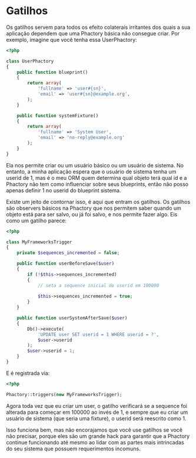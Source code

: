 # Gatilhos

Os gatilhos servem para todos os efeito colaterais irritantes dos quais a sua
aplicação dependem que uma Phactory básica não consegue criar. Por exemplo,
imagine que você tenha essa UserPhactory:

```php
<?php

class UserPhactory
{
    public function blueprint()
    {
        return array(
            'fullname' => 'user#{sn}',
            'email' => 'user#{sn}@example.org',
        );
    }

    public function systemFixture()
    {
        return array(
            'fullname' => 'System User',
            'email' => 'no-reply@example.org'
        );
    }
}

```

Ela nos permite criar ou um usuário básico ou um usuário de sistema. No entanto,
a minha aplicação espera que o usuário de sistema tenha um userid de 1, mas é o
meu ORM quem determina qual objeto terá qual id e a Phactory não tem como influenciar
sobre seus blueprints, então não posso apenas definir 1 no userid do blueprint
sistema.

Existe um jeito de contornar isso, é aqui que entram os gatilhos. Os gatilhos
são observers básicos na Phactory que nos permitem saber quando um objeto está
para ser salvo, ou já foi salvo, e nos permite fazer algo. Eis como um
gatilho parece:

```php
<?php

class MyFrameworksTrigger
{
    private $sequences_incremented = false;

    public function userBeforeSave($user)
    {
        if (!$this->sequences_incremented)
        {
            // seta a sequence inicial do userid em 100000
            
            $this->sequences_incremented = true;
        }
    }

    public function userSystemAfterSave($user)
    {
        Db()->execute(
            'UPDATE user SET userid = 1 WHERE userid = ?',
            $user->userid
        );
        $user->userid = 1;
    }
}

```

E é registrada via:

```php
<?php

Phactory::triggers(new MyFrameworksTrigger);

```

Agora toda vez que eu criar um user, o gatilho verificará se a sequence foi alterada
para começar em 100000 ao invés de 1, e sempre que eu criar um usuário de sistema
(que seria uma fixture), o userid será reescrito como 1.

Isso funciona bem, mas não encorajamos que você use gatilhos se você não precisar,
porque eles são um grande hack para garantir que a Phactory continue
funcionando até mesmo ao lidar com as partes mais intrincadas do seu sistema
que possuem requerimentos incomuns.
